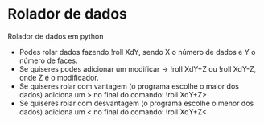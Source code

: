 # Rolador de dados
Rolador de dados em python

- Podes rolar dados fazendo !roll XdY, sendo X o número de dados e Y o número de faces.
- Se quiseres podes adicionar um modificar -> !roll XdY+Z ou !roll XdY-Z, onde Z é o modificador.
- Se quiseres rolar com vantagem (o programa escolhe o maior dos dados) adiciona um > no final do comando: !roll XdY+Z> 
- Se quiseres rolar com desvantagem (o programa escolhe o menor dos dados) adiciona um < no final do comando: !roll XdY+Z<

